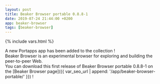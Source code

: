 ```yaml
---
layout: post
title: Beaker Browser portable 0.8.8-1
date: 2019-07-24 21:44:00 +0200
app: beaker-browser
tags: [beaker-browser]
---
```

{% include vars.html %}

A new Portapps app has been added to the collection !<br />
Beaker Browser is an experimental browser for exploring and building the peer-to-peer Web.<br />
You can download this first release of Beaker Browser portable 0.8.8-1 on the [Beaker Browser page]({{ var_seo_url | append: '/app/beaker-browser-portable/' }}) !